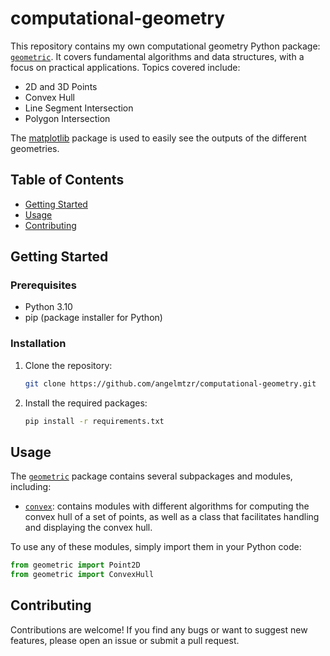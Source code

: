 # computational-geometry

This repository contains my own computational geometry Python package: [`geometric`](geometric). It covers
fundamental
algorithms and data structures, with a focus on practical applications. Topics covered include:

- 2D and 3D Points
- Convex Hull
- Line Segment Intersection
- Polygon Intersection

The [matplotlib](https://matplotlib.org/) package is used to easily see the outputs of the different geometries.

## Table of Contents

- [Getting Started](#getting-started)
- [Usage](#usage)
- [Contributing](#contributing)

## Getting Started

### Prerequisites

- Python 3.10
- pip (package installer for Python)

### Installation

1. Clone the repository:

    ```sh
    git clone https://github.com/angelmtzr/computational-geometry.git
    ```

2. Install the required packages:

    ```sh
    pip install -r requirements.txt
    ```

## Usage

The [`geometric`](geometric) package contains several subpackages and modules, including:

- [`convex`](geometric/convex): contains modules with different algorithms for computing the convex hull of a set of
  points, as well as a class that facilitates handling and displaying the convex hull.

To use any of these modules, simply import them in your Python code:

```python
from geometric import Point2D
from geometric import ConvexHull
```

## Contributing

Contributions are welcome! If you find any bugs or want to suggest new features, please open an issue or submit a pull
request.
